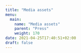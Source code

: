 ```yaml
---
title: "Media assets"
menu:
  main:
    name: "Media assets"
    parent: "Press"
    weight: 170
date: 2021-04-25T17:40:51+02:00
draft: false
---
```


